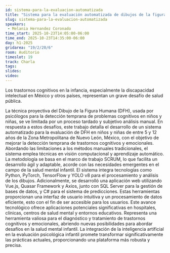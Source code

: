 ```yaml
---
id: sistema-para-la-evaluacion-automatizada
title: "Sistema para la evaluación automatizada de dibujos de la figura humana a través de un modelo de visión computacional"
slug: sistema-para-la-evaluacion-automatizada
speakers:
 - Melania Hernandez Coronado
time_start: 2025-10-23T14:05:00-06:00
time_end: 2025-10-23T14:35:00-06:00
day: h1-2025
gridarea: "19/2/20/6"
room: Auditorio
timeslot: 19
track: Charla
tags:
slides: 
video: 
---
```


Los trastornos cognitivos en la infancia, especialmente la discapacidad intelectual en México y otros países, representan un grave desafío de salud pública.

La técnica proyectiva del Dibujo de la Figura Humana (DFH), usada por psicólogos para la detección temprana de problemas cognitivos en niños y niñas, se ve limitada por un proceso tardado y subjetivo análisis manual. En respuesta a estos desafíos, este trabajo detalla el desarrollo de un sistema automatizado para la evaluación de DFH en niños y niñas de entre 5 y 12 años de la Zona Metropolitana de Nuevo León, México, con el objetivo de mejorar la detección temprana de trastornos cognitivos y emocionales. Abordando las limitaciones a los métodos manuales tradicionales, el sistema emplea técnicas en visión computacional y aprendizaje automático. La metodología se basa en el marco de trabajo SCRUM, lo que facilita un desarrollo ágil y adaptable, acorde con las necesidades emergentes en el campo de la salud mental infantil. 
El sistema integra tecnologías como Python, PyTorch, TensorFlow y YOLO v8 para el procesamiento y análisis de los dibujos. Adicionalmente, se desarrolló una aplicación web utilizando Vue.js, Quasar Framework y Axios, junto con SQL Server para la gestión de bases de datos, y C# para el sistema de predicciones. Estas herramientas proporcionan una interfaz de usuario intuitiva y un procesamiento de datos eficiente, esto con el fin de ser accesible para los usuarios. Este avance tecnológico ofrece aplicaciones potenciales significativas en hospitales, clínicas, centros de salud mental y entornos educativos. Representa una herramienta valiosa para el diagnóstico y tratamiento de trastornos cognitivos y emocionales, abriendo nuevas posibilidades para abordar desafíos en la salud mental infantil. La integración de la inteligencia artificial en la evaluación psicológica infantil promete transformar significativamente las prácticas actuales, proporcionando una plataforma más robusta y precisa.